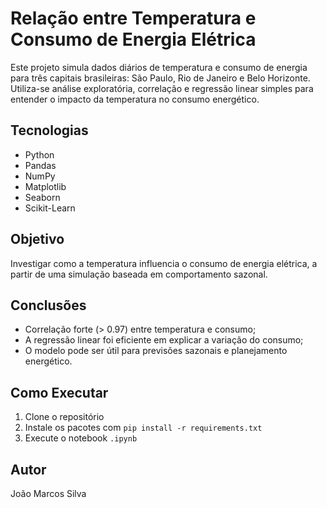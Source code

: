 
# Relação entre Temperatura e Consumo de Energia Elétrica

Este projeto simula dados diários de temperatura e consumo de energia para três capitais brasileiras: São Paulo, Rio de Janeiro e Belo Horizonte. Utiliza-se análise exploratória, correlação e regressão linear simples para entender o impacto da temperatura no consumo energético.

## Tecnologias
- Python
- Pandas
- NumPy
- Matplotlib
- Seaborn
- Scikit-Learn

## Objetivo
Investigar como a temperatura influencia o consumo de energia elétrica, a partir de uma simulação baseada em comportamento sazonal.

## Conclusões
- Correlação forte (> 0.97) entre temperatura e consumo;
- A regressão linear foi eficiente em explicar a variação do consumo;
- O modelo pode ser útil para previsões sazonais e planejamento energético.

## Como Executar
1. Clone o repositório
2. Instale os pacotes com `pip install -r requirements.txt`
3. Execute o notebook `.ipynb`

## Autor
João Marcos Silva
